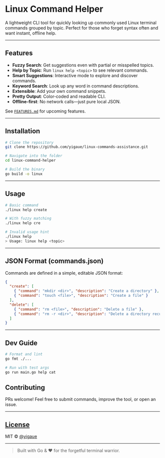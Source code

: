 # Linux Command Helper

A lightweight CLI tool for quickly looking up commonly used Linux terminal commands grouped by topic. Perfect for those who forget syntax often and want instant, offline help.

---

## Features

- **Fuzzy Search**: Get suggestions even with partial or misspelled topics.
- **Help by Topic**: Run `linux help <topic>` to see relevant commands.
- **Smart Suggestions**: Interactive mode to explore and discover commands.
- **Keyword Search**: Look up any word in command descriptions.
- **Extensible**: Add your own command snippets.
- **Pretty Output**: Color-coded and readable CLI.
- **Offline-first**: No network calls—just pure local JSON.

See [`FEATURES.md`](./FEATURES.md) for upcoming features.

---

## Installation

```bash
# Clone the repository
git clone https://github.com/yigaue/linux-commands-assistance.git

# Navigate into the folder
cd linux-command-helper

# Build the binary
go build -o linux
```

---

## Usage

```bash
# Basic command
./linux help create

# With fuzzy matching
./linux help cre

# Invalid usage hint
./linux help
> Usage: linux help <topic>
```

---

## JSON Format (commands.json)

Commands are defined in a simple, editable JSON format:

```json
{
  "create": [
    { "command": "mkdir <dir>", "description": "Create a directory" },
    { "command": "touch <file>", "description": "Create a file" }
  ],
  "delete": [
    { "command": "rm <file>", "description": "Delete a file" },
    { "command": "rm -r <dir>", "description": "Delete a directory recursively" }
  ]
}
```

---

## Dev Guide

```bash
# Format and lint
go fmt ./...

# Run with test args
go run main.go help cat
```

## Contributing

PRs welcome! Feel free to submit commands, improve the tool, or open an issue.

---

## [License](LICENCE)

MIT © [@yigaue](https://github.com/yigaue)

---

> Built with Go & ❤️ for the forgetful terminal warrior.